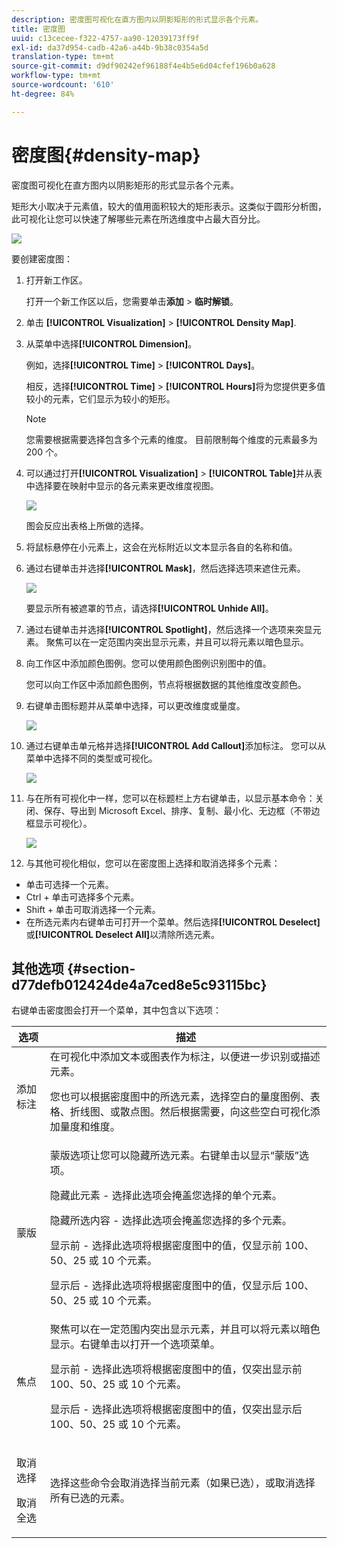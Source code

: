 ```yaml
---
description: 密度图可视化在直方图内以阴影矩形的形式显示各个元素。
title: 密度图
uuid: c13cecee-f322-4757-aa90-12039173ff9f
exl-id: da37d954-cadb-42a6-a44b-9b38c0354a5d
translation-type: tm+mt
source-git-commit: d9df90242ef96188f4e4b5e6d04cfef196b0a628
workflow-type: tm+mt
source-wordcount: '610'
ht-degree: 84%

---
```


# 密度图{#density-map}

密度图可视化在直方图内以阴影矩形的形式显示各个元素。

矩形大小取决于元素值，较大的值用面积较大的矩形表示。这类似于圆形分析图，此可视化让您可以快速了解哪些元素在所选维度中占最大百分比。

![](assets/density_map_day_visits.png)

要创建密度图：

1. 打开新工作区。

   打开一个新工作区以后，您需要单击&#x200B;**添加** > **临时解锁**。
1. 单击 **[!UICONTROL Visualization]** > **[!UICONTROL Density Map]**.

1. 从菜单中选择&#x200B;**[!UICONTROL Dimension]**。

   例如，选择&#x200B;**[!UICONTROL Time]** > **[!UICONTROL Days]**。

   相反，选择&#x200B;**[!UICONTROL Time]** > **[!UICONTROL Hours]**&#x200B;将为您提供更多值较小的元素，它们显示为较小的矩形。

   >[!NOTE]
   >
   >您需要根据需要选择包含多个元素的维度。 目前限制每个维度的元素最多为 200 个。

1. 可以通过打开&#x200B;**[!UICONTROL Visualization]** > **[!UICONTROL Table]**&#x200B;并从表中选择要在映射中显示的各元素来更改维度视图。

   ![](assets/density_map_day_selections.png)

   图会反应出表格上所做的选择。

1. 将鼠标悬停在小元素上，这会在光标附近以文本显示各自的名称和值。
1. 通过右键单击并选择&#x200B;**[!UICONTROL Mask]**，然后选择选项来遮住元素。

   ![](assets/density_map_day_mask.png)

   要显示所有被遮罩的节点，请选择&#x200B;**[!UICONTROL Unhide All]**。

1. 通过右键单击并选择&#x200B;**[!UICONTROL Spotlight]**，然后选择一个选项来突显元素。 聚焦可以在一定范围内突出显示元素，并且可以将元素以暗色显示。
1. 向工作区中添加颜色图例。您可以使用颜色图例识别图中的值。

   您可以向工作区中添加颜色图例，节点将根据数据的其他维度改变颜色。
1. 右键单击图标题并从菜单中选择，可以更改维度或量度。

   ![](assets/density_map_change_dim.png)

1. 通过右键单击单元格并选择&#x200B;**[!UICONTROL Add Callout]**&#x200B;添加标注。 您可以从菜单中选择不同的类型或可视化。

   ![](assets/density_map_callout.png)

1. 与在所有可视化中一样，您可以在标题栏上方右键单击，以显示基本命令：关闭、保存、导出到 Microsoft Excel、排序、复制、最小化、无边框（不带边框显示可视化）。

   ![](assets/density_map_export.png)

1. 与其他可视化相似，您可以在密度图上选择和取消选择多个元素：

* 单击可选择一个元素。
* Ctrl + 单击可选择多个元素。
* Shift + 单击可取消选择一个元素。
* 在所选元素内右键单击可打开一个菜单。然后选择&#x200B;**[!UICONTROL Deselect]**&#x200B;或&#x200B;**[!UICONTROL Deselect All]**&#x200B;以清除所选元素。

## 其他选项 {#section-d77defb012424de4a7ced8e5c93115bc}

右键单击密度图会打开一个菜单，其中包含以下选项：

<table id="table_3ADA85031C834792BFD041E186962A41"> 
 <thead> 
  <tr> 
   <th colname="col1" class="entry"> 选项 </th> 
   <th colname="col2" class="entry"> 描述 </th> 
  </tr>
 </thead>
 <tbody> 
  <tr> 
   <td colname="col1"> 添加 标注 </td> 
   <td colname="col2">在可视化中添加文本或图表作为标注，以便进一步识别或描述元素。 <p>您也可以根据密度图中的所选元素，选择空白的量度图例、表格、折线图、或散点图。然后根据需要，向这些空白可视化添加量度和维度。 </p> </td> 
  </tr> 
  <tr> 
   <td colname="col1"> 蒙版 </td> 
   <td colname="col2">蒙版选项让您可以隐藏所选元素。右键单击以显示“蒙版”选项。 <p><span class="uicontrol">隐藏此元素</span> - 选择此选项会掩盖您选择的单个元素。 </p> <p><span class="uicontrol">隐藏所选内容</span> - 选择此选项会掩盖您选择的多个元素。 </p> <p><span class="uicontrol">显示前</span> - 选择此选项将根据密度图中的值，仅显示前 100、50、25 或 10 个元素。 </p> <p><span class="uicontrol">显示后</span> - 选择此选项将根据密度图中的值，仅显示后 100、50、25 或 10 个元素。 </p> </td> 
  </tr> 
  <tr> 
   <td colname="col1"> 焦点 </td> 
   <td colname="col2"> 聚焦可以在一定范围内突出显示元素，并且可以将元素以暗色显示。右键单击以打开一个选项菜单。 <p><span class="uicontrol">显示前</span> - 选择此选项将根据密度图中的值，仅突出显示前 100、50、25 或 10 个元素。 </p> <p><span class="uicontrol">显示后</span> - 选择此选项将根据密度图中的值，仅突出显示后 100、50、25 或 10 个元素。 </p> </td> 
  </tr> 
  <tr> 
   <td colname="col1"> <p>取消选择 </p> <p>取消全选 </p> </td> 
   <td colname="col2"> <p> 选择这些命令会取消选择当前元素（如果已选），或取消选择所有已选的元素。 </p> </td> 
  </tr> 
 </tbody> 
</table>
